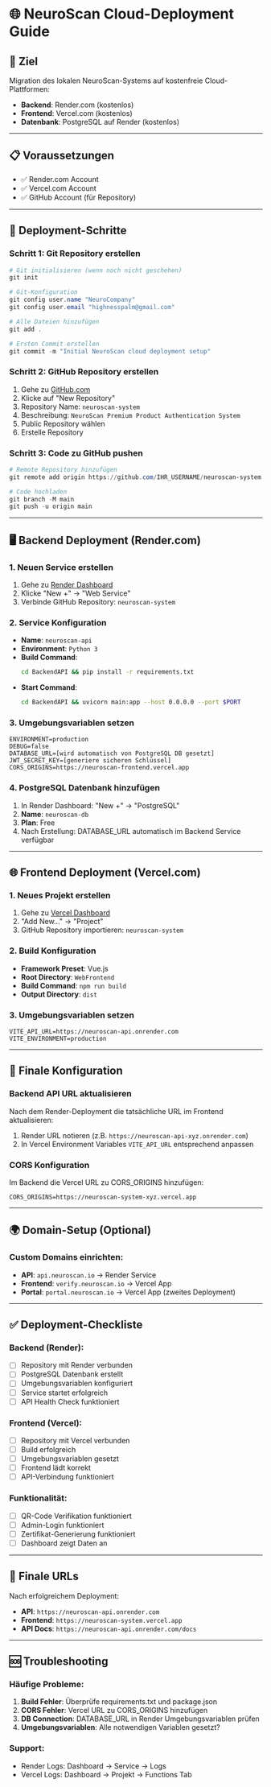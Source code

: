 # 🌐 NeuroScan Cloud-Deployment Guide

## 🎯 Ziel
Migration des lokalen NeuroScan-Systems auf kostenfreie Cloud-Plattformen:
- **Backend**: Render.com (kostenlos)
- **Frontend**: Vercel.com (kostenlos)
- **Datenbank**: PostgreSQL auf Render (kostenlos)

---

## 📋 Voraussetzungen
- ✅ Render.com Account
- ✅ Vercel.com Account
- ✅ GitHub Account (für Repository)

---

## 🚀 Deployment-Schritte

### Schritt 1: Git Repository erstellen

```powershell
# Git initialisieren (wenn noch nicht geschehen)
git init

# Git-Konfiguration
git config user.name "NeuroCompany"
git config user.email "highnesspalm@gmail.com"

# Alle Dateien hinzufügen
git add .

# Ersten Commit erstellen
git commit -m "Initial NeuroScan cloud deployment setup"
```

### Schritt 2: GitHub Repository erstellen

1. Gehe zu [GitHub.com](https://github.com)
2. Klicke auf "New Repository"
3. Repository Name: `neuroscan-system`
4. Beschreibung: `NeuroScan Premium Product Authentication System`
5. Public Repository wählen
6. Erstelle Repository

### Schritt 3: Code zu GitHub pushen

```powershell
# Remote Repository hinzufügen
git remote add origin https://github.com/IHR_USERNAME/neuroscan-system.git

# Code hochladen
git branch -M main
git push -u origin main
```

---

## 🖥️ Backend Deployment (Render.com)

### 1. Neuen Service erstellen
1. Gehe zu [Render Dashboard](https://dashboard.render.com/)
2. Klicke "New +" → "Web Service"
3. Verbinde GitHub Repository: `neuroscan-system`

### 2. Service Konfiguration
- **Name**: `neuroscan-api`
- **Environment**: `Python 3`
- **Build Command**: 
  ```bash
  cd BackendAPI && pip install -r requirements.txt
  ```
- **Start Command**: 
  ```bash
  cd BackendAPI && uvicorn main:app --host 0.0.0.0 --port $PORT
  ```

### 3. Umgebungsvariablen setzen
```
ENVIRONMENT=production
DEBUG=false
DATABASE_URL=[wird automatisch von PostgreSQL DB gesetzt]
JWT_SECRET_KEY=[generiere sicheren Schlüssel]
CORS_ORIGINS=https://neuroscan-frontend.vercel.app
```

### 4. PostgreSQL Datenbank hinzufügen
1. In Render Dashboard: "New +" → "PostgreSQL"
2. **Name**: `neuroscan-db`
3. **Plan**: Free
4. Nach Erstellung: DATABASE_URL automatisch im Backend Service verfügbar

---

## 🌐 Frontend Deployment (Vercel.com)

### 1. Neues Projekt erstellen
1. Gehe zu [Vercel Dashboard](https://vercel.com/dashboard)
2. "Add New..." → "Project"
3. GitHub Repository importieren: `neuroscan-system`

### 2. Build Konfiguration
- **Framework Preset**: Vue.js
- **Root Directory**: `WebFrontend`
- **Build Command**: `npm run build`
- **Output Directory**: `dist`

### 3. Umgebungsvariablen setzen
```
VITE_API_URL=https://neuroscan-api.onrender.com
VITE_ENVIRONMENT=production
```

---

## 🔧 Finale Konfiguration

### Backend API URL aktualisieren
Nach dem Render-Deployment die tatsächliche URL im Frontend aktualisieren:

1. Render URL notieren (z.B. `https://neuroscan-api-xyz.onrender.com`)
2. In Vercel Environment Variables `VITE_API_URL` entsprechend anpassen

### CORS Konfiguration
Im Backend die Vercel URL zu CORS_ORIGINS hinzufügen:
```
CORS_ORIGINS=https://neuroscan-system-xyz.vercel.app
```

---

## 🌍 Domain-Setup (Optional)

### Custom Domains einrichten:
- **API**: `api.neuroscan.io` → Render Service
- **Frontend**: `verify.neuroscan.io` → Vercel App
- **Portal**: `portal.neuroscan.io` → Vercel App (zweites Deployment)

---

## ✅ Deployment-Checkliste

### Backend (Render):
- [ ] Repository mit Render verbunden
- [ ] PostgreSQL Datenbank erstellt
- [ ] Umgebungsvariablen konfiguriert
- [ ] Service startet erfolgreich
- [ ] API Health Check funktioniert

### Frontend (Vercel):
- [ ] Repository mit Vercel verbunden
- [ ] Build erfolgreich
- [ ] Umgebungsvariablen gesetzt
- [ ] Frontend lädt korrekt
- [ ] API-Verbindung funktioniert

### Funktionalität:
- [ ] QR-Code Verifikation funktioniert
- [ ] Admin-Login funktioniert
- [ ] Zertifikat-Generierung funktioniert
- [ ] Dashboard zeigt Daten an

---

## 🔗 Finale URLs

Nach erfolgreichem Deployment:
- **API**: `https://neuroscan-api.onrender.com`
- **Frontend**: `https://neuroscan-system.vercel.app`
- **API Docs**: `https://neuroscan-api.onrender.com/docs`

---

## 🆘 Troubleshooting

### Häufige Probleme:
1. **Build Fehler**: Überprüfe requirements.txt und package.json
2. **CORS Fehler**: Vercel URL zu CORS_ORIGINS hinzufügen
3. **DB Connection**: DATABASE_URL in Render Umgebungsvariablen prüfen
4. **Umgebungsvariablen**: Alle notwendigen Variablen gesetzt?

### Support:
- Render Logs: Dashboard → Service → Logs
- Vercel Logs: Dashboard → Projekt → Functions Tab

